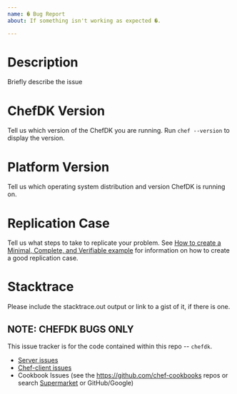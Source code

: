 ```yaml
---
name: � Bug Report
about: If something isn't working as expected �.

---
```


# Description

Briefly describe the issue

# ChefDK Version

Tell us which version of the ChefDK you are running. Run `chef --version` to display the version.

# Platform Version

Tell us which operating system distribution and version ChefDK is running on.

# Replication Case

Tell us what steps to take to replicate your problem. See [How to create a Minimal, Complete, and Verifiable example](https://stackoverflow.com/help/mcve) for information on how to create a good replication case.

# Stacktrace

Please include the stacktrace.out output or link to a gist of it, if there is one.

## NOTE: CHEFDK BUGS ONLY

This issue tracker is for the code contained within this repo -- `chefdk`.

- [Server issues](https://github.com/chef/chef-server/issues/new)
- [Chef-client issues](https://github.com/chef/chef/issues/new)
- Cookbook Issues (see the <https://github.com/chef-cookbooks> repos or search [Supermarket](https://supermarket.chef.io) or GitHub/Google)
